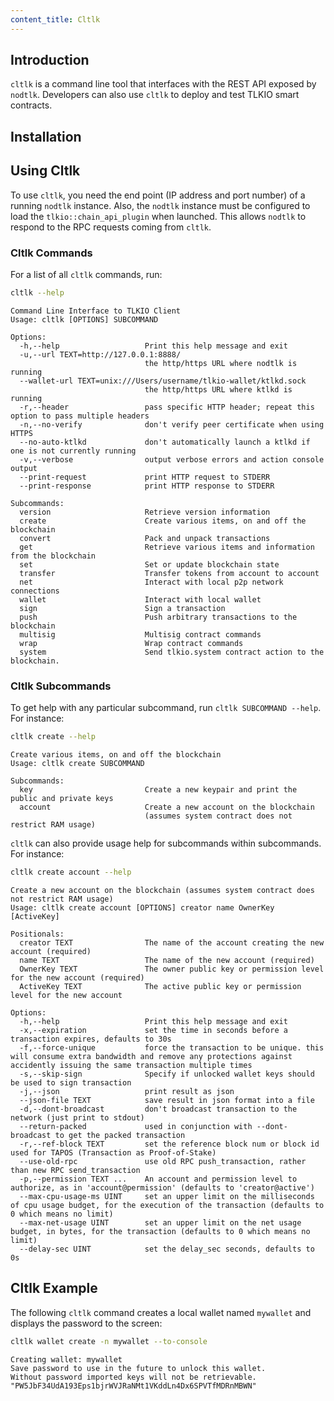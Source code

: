 ```yaml
---
content_title: Cltlk
---
```


## Introduction

`cltlk` is a command line tool that interfaces with the REST API exposed by `nodtlk`. Developers can also use `cltlk` to deploy and test TLKIO smart contracts.

## Installation

## Using Cltlk

To use `cltlk`, you need the end point (IP address and port number) of a running `nodtlk` instance. Also, the `nodtlk` instance must be configured to load the `tlkio::chain_api_plugin` when launched. This allows `nodtlk` to respond to the RPC requests coming from `cltlk`.

### Cltlk Commands

For a list of all `cltlk` commands, run:

```sh
cltlk --help
```

```console
Command Line Interface to TLKIO Client
Usage: cltlk [OPTIONS] SUBCOMMAND

Options:
  -h,--help                   Print this help message and exit
  -u,--url TEXT=http://127.0.0.1:8888/
                              the http/https URL where nodtlk is running
  --wallet-url TEXT=unix:///Users/username/tlkio-wallet/ktlkd.sock
                              the http/https URL where ktlkd is running
  -r,--header                 pass specific HTTP header; repeat this option to pass multiple headers
  -n,--no-verify              don't verify peer certificate when using HTTPS
  --no-auto-ktlkd             don't automatically launch a ktlkd if one is not currently running
  -v,--verbose                output verbose errors and action console output
  --print-request             print HTTP request to STDERR
  --print-response            print HTTP response to STDERR

Subcommands:
  version                     Retrieve version information
  create                      Create various items, on and off the blockchain
  convert                     Pack and unpack transactions
  get                         Retrieve various items and information from the blockchain
  set                         Set or update blockchain state
  transfer                    Transfer tokens from account to account
  net                         Interact with local p2p network connections
  wallet                      Interact with local wallet
  sign                        Sign a transaction
  push                        Push arbitrary transactions to the blockchain
  multisig                    Multisig contract commands
  wrap                        Wrap contract commands
  system                      Send tlkio.system contract action to the blockchain.
```

### Cltlk Subcommands

To get help with any particular subcommand, run `cltlk SUBCOMMAND --help`. For instance:

```sh
cltlk create --help
```

```console
Create various items, on and off the blockchain
Usage: cltlk create SUBCOMMAND

Subcommands:
  key                         Create a new keypair and print the public and private keys
  account                     Create a new account on the blockchain
                              (assumes system contract does not restrict RAM usage)
```

`cltlk` can also provide usage help for subcommands within subcommands. For instance:

```sh
cltlk create account --help
```

```console
Create a new account on the blockchain (assumes system contract does not restrict RAM usage)
Usage: cltlk create account [OPTIONS] creator name OwnerKey [ActiveKey]

Positionals:
  creator TEXT                The name of the account creating the new account (required)
  name TEXT                   The name of the new account (required)
  OwnerKey TEXT               The owner public key or permission level for the new account (required)
  ActiveKey TEXT              The active public key or permission level for the new account

Options:
  -h,--help                   Print this help message and exit
  -x,--expiration             set the time in seconds before a transaction expires, defaults to 30s
  -f,--force-unique           force the transaction to be unique. this will consume extra bandwidth and remove any protections against accidently issuing the same transaction multiple times
  -s,--skip-sign              Specify if unlocked wallet keys should be used to sign transaction
  -j,--json                   print result as json
  --json-file TEXT            save result in json format into a file
  -d,--dont-broadcast         don't broadcast transaction to the network (just print to stdout)
  --return-packed             used in conjunction with --dont-broadcast to get the packed transaction
  -r,--ref-block TEXT         set the reference block num or block id used for TAPOS (Transaction as Proof-of-Stake)
  --use-old-rpc               use old RPC push_transaction, rather than new RPC send_transaction
  -p,--permission TEXT ...    An account and permission level to authorize, as in 'account@permission' (defaults to 'creator@active')
  --max-cpu-usage-ms UINT     set an upper limit on the milliseconds of cpu usage budget, for the execution of the transaction (defaults to 0 which means no limit)
  --max-net-usage UINT        set an upper limit on the net usage budget, in bytes, for the transaction (defaults to 0 which means no limit)
  --delay-sec UINT            set the delay_sec seconds, defaults to 0s
```

## Cltlk Example

The following `cltlk` command creates a local wallet named `mywallet` and displays the password to the screen:

```sh
cltlk wallet create -n mywallet --to-console
```

```console
Creating wallet: mywallet
Save password to use in the future to unlock this wallet.
Without password imported keys will not be retrievable.
"PW5JbF34UdA193Eps1bjrWVJRaNMt1VKddLn4Dx6SPVTfMDRnMBWN"
```
